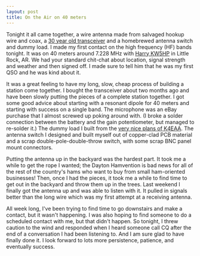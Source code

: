 ```yaml
---
layout: post
title: On the Air on 40 meters
---
```


Tonight it all came together, a wire antenna made from salvaged hookup wire
and coax, a [30 year old transceiver](/2013/05/hf-for-misers.html) and a homebrewed
antenna switch and dummy load.  I made my first contact on the high frequency
(HF) bands tonight.  It was on 40 meters around 7.228 MHz with [Harry KW5HP](http://www.qrz.com/db/KW5HP) in Little Rock, AR.  We had your standard
chit-chat about location, signal strength and weather and then signed off.  I
made sure to tell him that he was my first QSO and he was kind about it.

It was a great feeling to have my long, slow, cheap process of building a
station come together.  I bought the transceiver about two months ago and have
been slowly putting the pieces of a complete station together.  I got some
good advice about starting with a resonant dipole for 40 meters and starting
with success on a single band.  The microphone was an eBay purchase that I
almost screwed up poking around with.  (I broke a solder connection between
the battery and the gain potentiometer, but managed to re-solder it.)  The
dummy load I built from the [very nice plans of K4EAA](http://www.k4eaa.com/dummy.html).  The antenna switch I designed and built
myself out of copper-clad PCB material and a scrap double-pole-double-throw
switch, with some scrap BNC panel mount connectors.

Putting the antenna up in the backyard was the hardest part.  It took me a
while to get the rope I wanted; the Dayton Hamvention is bad news for all of
the rest of the country's hams who want to buy from small ham-oriented
businesses!  Then, once I had the pieces, it took me a while to find time to
get out in the backyard and throw them up in the trees.  Last weekend I
finally got the antenna up and was able to listen with it.  It pulled in
signals better than the long wire which was my first attempt at a receiving
antenna.

All week long, I've been trying to find time to go downstairs and make a
contact, but it wasn't happening.  I was also hoping to find someone to do a
scheduled contact with me, but that didn't happen.  So tonight, I threw
caution to the wind and responded when I heard someone call CQ after the end
of a conversation I had been listening to.  And I am sure glad to have finally
done it.  I look forward to lots more persistence, patience, and eventually
success.
